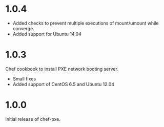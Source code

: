 # 1.0.4
* Added checks to prevent multiple executions of mount/umount while converge.
* Added support for Ubuntu 14.04

# 1.0.3
Chef cookbook to install PXE network booting server. 
* Small fixes
* Added support of CentOS 6.5 and Ubuntu 12.04

# 1.0.0
Initial release of chef-pxe.